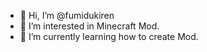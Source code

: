 - 👋 Hi, I’m @fumidukiren
- 👀 I’m interested in Minecraft Mod.
- 🌱 I’m currently learning how to create Mod.

<!---
fumidukiren/fumidukiren is a ✨ special ✨ repository because its `README.md` (this file) appears on your GitHub profile.
You can click the Preview link to take a look at your changes.
--->
